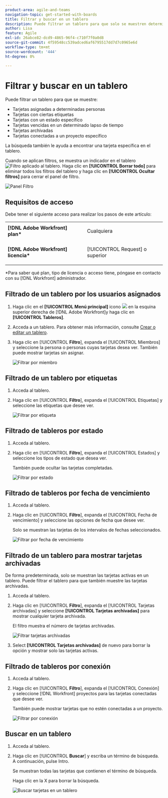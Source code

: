 ```yaml
---
product-area: agile-and-teams
navigation-topic: get-started-with-boards
title: Filtrar y buscar en un tablero
description: Puede filtrar un tablero para que solo se muestren determinadas tarjetas.
author: Lisa
feature: Agile
exl-id: 26abce82-dcd9-4865-96f4-c710f7f0a0d8
source-git-commit: 4f59548cc539adced6af6795517dd7d7c0965e6d
workflow-type: tm+mt
source-wordcount: '444'
ht-degree: 0%

---
```


# Filtrar y buscar en un tablero

Puede filtrar un tablero para que se muestre:

* Tarjetas asignadas a determinadas personas
* Tarjetas con ciertas etiquetas
* Tarjetas con un estado específico
* Tarjetas vencidas en un determinado lapso de tiempo
* Tarjetas archivadas
* Tarjetas conectadas a un proyecto específico

La búsqueda también le ayuda a encontrar una tarjeta específica en el tablero.

Cuando se aplican filtros, se muestra un indicador en el tablero ![Filtro aplicado al tablero](assets/boards-filterapplied-30x30.png). Haga clic en **[!UICONTROL Borrar todo]** para eliminar todos los filtros del tablero y haga clic en **[!UICONTROL Ocultar filtros]** para cerrar el panel de filtro.

![Panel Filtro](assets/boards-all-filters-collapsed-1022.png)

## Requisitos de acceso

Debe tener el siguiente acceso para realizar los pasos de este artículo:

<table style="table-layout:auto"> 
 <col> 
 <col> 
 <tbody> 
  <tr> 
   <td role="rowheader"><strong>[!DNL Adobe Workfront] plan*</strong></td> 
   <td> <p>Cualquiera</p> </td> 
  </tr> 
  <tr> 
   <td role="rowheader"><strong>[!DNL Adobe Workfront] licencia*</strong></td> 
   <td> <p>[!UICONTROL Request] o superior</p> </td> 
  </tr> 
 </tbody> 
</table>

&#42;Para saber qué plan, tipo de licencia o acceso tiene, póngase en contacto con su [!DNL Workfront] administrador.

## Filtrado de un tablero por los usuarios asignados

1. Haga clic en el **[!UICONTROL Menú principal]** icono ![](assets/main-menu-icon.png) en la esquina superior derecha de [!DNL Adobe Workfront]y haga clic en **[!UICONTROL Tableros]**.
1. Acceda a un tablero. Para obtener más información, consulte [Crear o editar un tablero](../../agile/get-started-with-boards/create-edit-board.md).
1. Haga clic en [!UICONTROL **Filtro**], expanda el [!UICONTROL Miembros] y seleccione la persona o personas cuyas tarjetas desea ver. También puede mostrar tarjetas sin asignar.

   ![Filtrar por miembro](assets/boards-filter-by-assignees-0822.png)

## Filtrado de un tablero por etiquetas

1. Acceda al tablero.
1. Haga clic en [!UICONTROL **Filtro**], expanda el [!UICONTROL Etiquetas] y seleccione las etiquetas que desee ver.

   ![Filtrar por etiqueta](assets/boards-filter-by-tags-0822.png)

## Filtrado de tableros por estado

1. Acceda al tablero.
1. Haga clic en [!UICONTROL **Filtro**], expanda el [!UICONTROL Estados] y seleccione los tipos de estado que desea ver.

   También puede ocultar las tarjetas completadas.

   ![Filtrar por estado](assets/boards-filter-by-status-0822.png)

## Filtrado de tableros por fecha de vencimiento

1. Acceda al tablero.
1. Haga clic en [!UICONTROL **Filtro**], expanda el [!UICONTROL Fecha de vencimiento] y seleccione las opciones de fecha que desee ver.

   Solo se muestran las tarjetas de los intervalos de fechas seleccionados.

   ![Filtrar por fecha de vencimiento](assets/boards-filter-by-due-date-0822.png)

## Filtrado de un tablero para mostrar tarjetas archivadas

De forma predeterminada, solo se muestran las tarjetas activas en un tablero. Puede filtrar el tablero para que también muestre las tarjetas archivadas.

1. Acceda al tablero.
1. Haga clic en [!UICONTROL **Filtro**], expanda el [!UICONTROL Tarjetas archivadas] y seleccione **[!UICONTROL Tarjetas archivadas]** para mostrar cualquier tarjeta archivada.

   El filtro muestra el número de tarjetas archivadas.

   ![Filtrar tarjetas archivadas](assets/boards-filter-by-archived-cards_0822.png)

1. Select **[!UICONTROL Tarjetas archivadas]** de nuevo para borrar la opción y mostrar solo las tarjetas activas.

## Filtrado de tableros por conexión

1. Acceda al tablero.
1. Haga clic en [!UICONTROL **Filtro**], expanda el [!UICONTROL Conexión] y seleccione [!DNL Workfront] proyectos para las tarjetas conectadas que desee ver.

   También puede mostrar tarjetas que no estén conectadas a un proyecto.

   ![Filtrar por conexión](assets/boards-filter-by-connection.png)

## Buscar en un tablero

1. Acceda al tablero.
1. Haga clic en [!UICONTROL **Buscar**] y escriba un término de búsqueda. A continuación, pulse Intro.

   Se muestran todas las tarjetas que contienen el término de búsqueda.

   Haga clic en la X para borrar la búsqueda.

   ![Buscar tarjetas en un tablero](assets/boards-searchbox.png)
